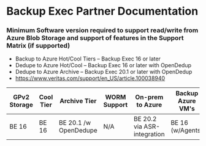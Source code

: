 # Backup Exec Partner Documentation

### Minimum Software version required to support read/write from Azure Blob Storage and support of features in the Support Matrix (if supported)
- Backup to Azure Hot/Cool Tiers – Backup Exec 16 or later
- Dedupe to Azure Hot/Cool – Backup Exec 16 or later with OpenDedup
- Dedupe to Azure Archive – Backup Exec 20.1 or later with OpenDedup
- https://www.veritas.com/support/en_US/article.100038940

| GPv2 Storage |  Cool Tier | Archive Tier | WORM Support | On-prem to Azure | Backup Azure VM's | Azure Files | Backup Azure Blob |
|--------------|------------|--------------|--------------|------------------|-------------------|-------------|-------------------|
|BE 16         |BE 16       |BE 20.1 /w OpenDedupe|N/A             |BE 20.2 via ASR-integration|BE 16 (w/Agents)   |Comming in BE 21.1|N/A                |
